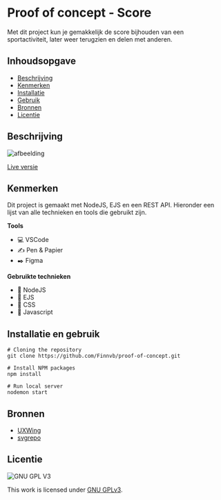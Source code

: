 # Proof of concept - Score
Met dit project kun je gemakkelijk de score bijhouden van een sportactiviteit, later weer terugzien en delen met anderen.

## Inhoudsopgave

  * [Beschrijving](#beschrijving)
  * [Kenmerken](#kenmerken)
  * [Installatie](#installatie)
  * [Gebruik](#gebruik)
  * [Bronnen](#bronnen)
  * [Licentie](#licentie)

## Beschrijving

![afbeelding](https://user-images.githubusercontent.com/26089533/175791729-d4fe6a96-57f5-4ad1-b8ab-f23b89bf941a.png)

[Live versie](https://poc-score.herokuapp.com/)

## Kenmerken
<!-- Bij Kenmerken staat welke technieken zijn gebruikt en hoe. Wat is de HTML structuur? Wat zijn de belangrijkste dingen in CSS? Wat is er met Javascript gedaan en hoe? Misschien heb je een framwork of library gebruikt? -->
Dit project is gemaakt met NodeJS, EJS en een REST API. Hieronder een lijst van alle technieken en tools die gebruikt zijn.

**Tools**

- 💻 VSCode
- ✍️ Pen & Papier
- ✒️ Figma

**Gebruikte technieken**

- 📡 NodeJS
- 🚀 EJS
- 🧁 CSS
- 🦾 Javascript

## Installatie en gebruik

```
# Cloning the repository
git clone https://github.com/Finnvb/proof-of-concept.git

# Install NPM packages
npm install

# Run local server
nodemon start
```

## Bronnen

- [UXWing](https://uxwing.com/)
- [svgrepo](https://www.svgrepo.com/)


## Licentie

![GNU GPL V3](https://www.gnu.org/graphics/gplv3-127x51.png)

This work is licensed under [GNU GPLv3](./LICENSE).
